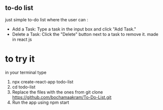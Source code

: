 ## to-do list 
just simple to-do list where the user can :
- Add a Task: Type a task in the input box and click "Add Task."
- Delete a Task: Click the "Delete" button next to a task to remove it.
made in react js 
# to try it
in your terminal type 
1. npx create-react-app todo-list
2. cd todo-list
3. Replace the files with the ones from
git clone https://github.com/bochamaakram/To-Do-List.git
4. Run the app using npm start